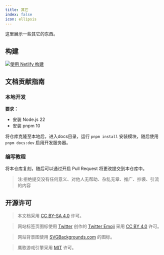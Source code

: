```yaml
---
title: 其它
index: false
icon: ellipsis
---
```


这里展示一些其它的东西。

## 构建
[![使用 Netlify 构建](https://api.netlify.com/api/v1/badges/75983092-fde6-4c25-8f5f-6e0d7af010fe/deploy-status)](https://app.netlify.com/sites/jovial-sable-a4b76d/deploys)

## 文档贡献指南

### 本地开发
**要求：**

- 安装 Node.js 22
- 安装 pnpm 10

将仓库克隆至本地后，进入docs目录，运行 `pnpm install` 安装模块，随后使用 `pnpm docs:dev` 启用开发服务器。

### 编写教程
将本仓库复刻，随后可以通过开启 Pull Request 将更改提交到本仓库中。

> 注:拒绝提交没有任何意义、对他人无帮助、杂乱无章、推广、抄袭、引流的内容

## 开源许可
> 本文档采用 [CC BY-SA 4.0](https://creativecommons.org/licenses/by-sa/4.0/) 许可。

> 网站标签页图标使用 [Twitter](https://github.com/twitter) 创作的 [Twitter Emoji](https://github.com/twitter/twemoji) 采用 [CC BY 4.0](https://creativecommons.org/licenses/by/4.0/) 许可。

> 网站背景图使用 [SVGBackgrounds.com](https://www.svgbackgrounds.com/set/free-svg-backgrounds-and-patterns/) 的图标。

> 鹰歌游戏引擎采用 [MIT](https://github.com/leamus/MakerFrame/blob/main/LICENSE) 许可。